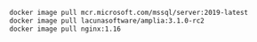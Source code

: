 ﻿```sh
docker image pull mcr.microsoft.com/mssql/server:2019-latest
docker image pull lacunasoftware/amplia:3.1.0-rc2
docker image pull nginx:1.16
```
